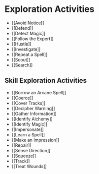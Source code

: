 # Exploration Activities

* [[Avoid Notice]]
* [[Defend]]
* [[Detect Magic]]
* [[Follow the Expert]]
* [[Hustle]]
* [[Investigate]]
* [[Repeat a Spell]]
* [[Scout]]
* [[Search]]

## Skill Exploration Activities
* [[Borrow an Arcane Spell]]
* [[Coerce]]
* [[Cover Tracks]]
* [[Decipher Warning]]
* [[Gather Information]]
* [[Identify Alchemy]]
* [[Identify Magic]]
* [[Impersonate]]
* [[Learn a Spell]]
* [[Make an Impression]]
* [[Repair]]
* [[Sense Direction]]
* [[Squeeze]]
* [[Track]]
* [[Treat Wounds]]